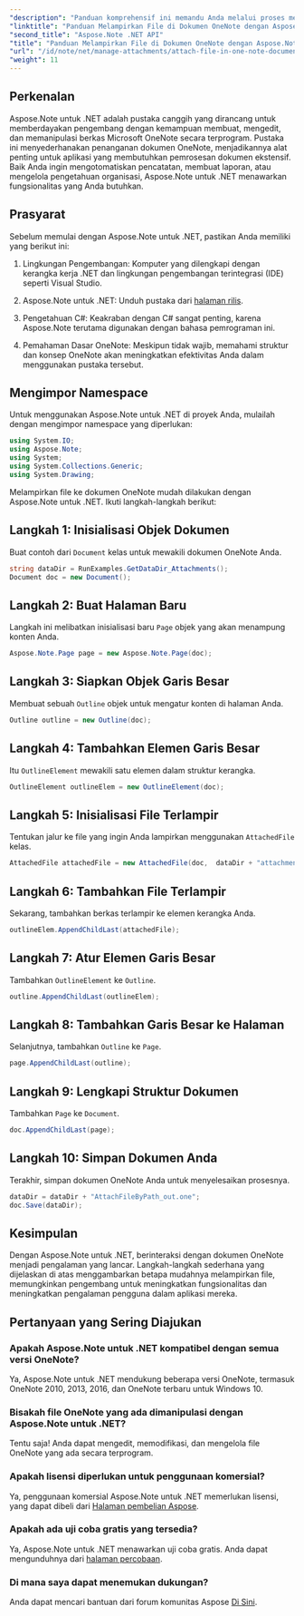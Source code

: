 ```yaml
---
"description": "Panduan komprehensif ini memandu Anda melalui proses melampirkan file secara terprogram ke dokumen OneNote, yang memungkinkan Anda meningkatkan tugas pencatatan dan manajemen dokumen. Dilengkapi dengan instruksi langkah demi langkah yang jelas dan FAQ yang bermanfaat."
"linktitle": "Panduan Melampirkan File di Dokumen OneNote dengan Aspose.Note"
"second_title": "Aspose.Note .NET API"
"title": "Panduan Melampirkan File di Dokumen OneNote dengan Aspose.Note"
"url": "/id/note/net/manage-attachments/attach-file-in-one-note-documents/"
"weight": 11
---
```


## Perkenalan

Aspose.Note untuk .NET adalah pustaka canggih yang dirancang untuk memberdayakan pengembang dengan kemampuan membuat, mengedit, dan memanipulasi berkas Microsoft OneNote secara terprogram. Pustaka ini menyederhanakan penanganan dokumen OneNote, menjadikannya alat penting untuk aplikasi yang membutuhkan pemrosesan dokumen ekstensif. Baik Anda ingin mengotomatiskan pencatatan, membuat laporan, atau mengelola pengetahuan organisasi, Aspose.Note untuk .NET menawarkan fungsionalitas yang Anda butuhkan.

## Prasyarat

Sebelum memulai dengan Aspose.Note untuk .NET, pastikan Anda memiliki yang berikut ini:

1. Lingkungan Pengembangan: Komputer yang dilengkapi dengan kerangka kerja .NET dan lingkungan pengembangan terintegrasi (IDE) seperti Visual Studio.
  
2. Aspose.Note untuk .NET: Unduh pustaka dari [halaman rilis](https://releases.aspose.com/note/net/).

3. Pengetahuan C#: Keakraban dengan C# sangat penting, karena Aspose.Note terutama digunakan dengan bahasa pemrograman ini.

4. Pemahaman Dasar OneNote: Meskipun tidak wajib, memahami struktur dan konsep OneNote akan meningkatkan efektivitas Anda dalam menggunakan pustaka tersebut.

## Mengimpor Namespace

Untuk menggunakan Aspose.Note untuk .NET di proyek Anda, mulailah dengan mengimpor namespace yang diperlukan:

```csharp
using System.IO;
using Aspose.Note;
using System;
using System.Collections.Generic;
using System.Drawing;
```

Melampirkan file ke dokumen OneNote mudah dilakukan dengan Aspose.Note untuk .NET. Ikuti langkah-langkah berikut:

## Langkah 1: Inisialisasi Objek Dokumen

Buat contoh dari `Document` kelas untuk mewakili dokumen OneNote Anda.

```csharp
string dataDir = RunExamples.GetDataDir_Attachments();
Document doc = new Document();
```

## Langkah 2: Buat Halaman Baru

Langkah ini melibatkan inisialisasi baru `Page` objek yang akan menampung konten Anda.

```csharp
Aspose.Note.Page page = new Aspose.Note.Page(doc);
```

## Langkah 3: Siapkan Objek Garis Besar

Membuat sebuah `Outline` objek untuk mengatur konten di halaman Anda.

```csharp
Outline outline = new Outline(doc);
```

## Langkah 4: Tambahkan Elemen Garis Besar

Itu `OutlineElement` mewakili satu elemen dalam struktur kerangka.

```csharp
OutlineElement outlineElem = new OutlineElement(doc);
```

## Langkah 5: Inisialisasi File Terlampir

Tentukan jalur ke file yang ingin Anda lampirkan menggunakan `AttachedFile` kelas.

```csharp
AttachedFile attachedFile = new AttachedFile(doc,  dataDir + "attachment.txt");
```

## Langkah 6: Tambahkan File Terlampir

Sekarang, tambahkan berkas terlampir ke elemen kerangka Anda.

```csharp
outlineElem.AppendChildLast(attachedFile);
```

## Langkah 7: Atur Elemen Garis Besar

Tambahkan `OutlineElement` ke `Outline`.

```csharp
outline.AppendChildLast(outlineElem);
```

## Langkah 8: Tambahkan Garis Besar ke Halaman

Selanjutnya, tambahkan `Outline` ke `Page`.

```csharp
page.AppendChildLast(outline);
```

## Langkah 9: Lengkapi Struktur Dokumen

Tambahkan `Page` ke `Document`.

```csharp
doc.AppendChildLast(page);
```

## Langkah 10: Simpan Dokumen Anda

Terakhir, simpan dokumen OneNote Anda untuk menyelesaikan prosesnya.

```csharp
dataDir = dataDir + "AttachFileByPath_out.one";
doc.Save(dataDir);
```

## Kesimpulan

Dengan Aspose.Note untuk .NET, berinteraksi dengan dokumen OneNote menjadi pengalaman yang lancar. Langkah-langkah sederhana yang dijelaskan di atas menggambarkan betapa mudahnya melampirkan file, memungkinkan pengembang untuk meningkatkan fungsionalitas dan meningkatkan pengalaman pengguna dalam aplikasi mereka.

## Pertanyaan yang Sering Diajukan

### Apakah Aspose.Note untuk .NET kompatibel dengan semua versi OneNote?

Ya, Aspose.Note untuk .NET mendukung beberapa versi OneNote, termasuk OneNote 2010, 2013, 2016, dan OneNote terbaru untuk Windows 10.

### Bisakah file OneNote yang ada dimanipulasi dengan Aspose.Note untuk .NET?

Tentu saja! Anda dapat mengedit, memodifikasi, dan mengelola file OneNote yang ada secara terprogram.

### Apakah lisensi diperlukan untuk penggunaan komersial?

Ya, penggunaan komersial Aspose.Note untuk .NET memerlukan lisensi, yang dapat dibeli dari [Halaman pembelian Aspose](https://purchase.conholdate.com/buy).

### Apakah ada uji coba gratis yang tersedia?

Ya, Aspose.Note untuk .NET menawarkan uji coba gratis. Anda dapat mengunduhnya dari [halaman percobaan](https://releases.aspose.com/).

### Di mana saya dapat menemukan dukungan?

Anda dapat mencari bantuan dari forum komunitas Aspose [Di Sini](https://forum.aspose.com/c/note/28).